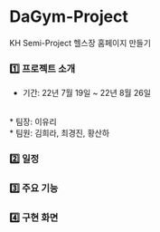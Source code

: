 # DaGym-Project
KH Semi-Project 헬스장 홈페이지 만들기

### 1️⃣ 프로젝트 소개
+ 기간: 22년 7월 19일 ~ 22년 8월 26일
<br>
* 팀장: 이유리
<br>
* 팀원: 김희라, 최경진, 황산하

### 2️⃣ 일정

### 3️⃣ 주요 기능

### 4️⃣ 구현 화면
